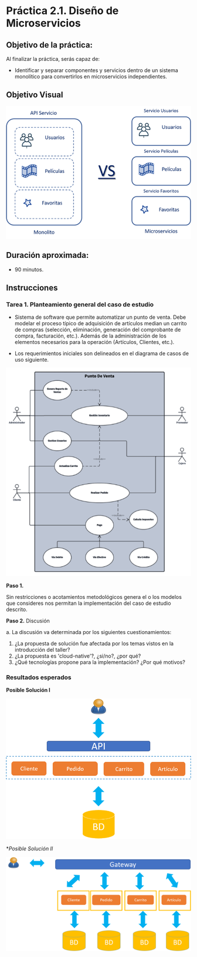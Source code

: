 # Práctica 2.1. Diseño de Microservicios 

## Objetivo de la práctica:
Al finalizar la práctica, serás capaz de:
- Identificar y separar componentes y servicios dentro de un sistema monolítico para convertirlos en microservicios independientes.


## Objetivo Visual

<div style="text-align: center;">
    <img src="../images/ro14.png" alt="Spring Tool Suite">
</div>

## Duración aproximada:
- 90 minutos.


## Instrucciones 

### Tarea 1. Planteamiento general del caso de estudio

* Sistema de software que permite automatizar un punto de venta. Debe modelar el proceso típico de adquisición de artículos median un carrito de compras (selección, eliminación, generación del comprobante de compra, facturación, etc.). Además de la administración de los elementos necesarios para la operación (Artículos, Clientes, etc.).

* Los requerimientos iniciales son delineados en el diagrama de casos de uso siguiente.

<p align="center">
  <img src="../images/img16_pdv.png" alt="Punto de Venta" />
</p>

 
**Paso 1.**

Sin restricciones o acotamientos metodológicos genera el o los modelos que consideres nos permitan la implementación del caso de estudio descrito.

**Paso 2.** Discusión  

a. La discusión va determinada por los siguientes cuestionamientos:

1. ¿La propuesta de solución fue afectada por los temas vistos en la introducción del taller?
2. ¿La propuesta es 'cloud-native'?, ¿si/no?, ¿por qué?
3. ¿Qué tecnologías propone para la implementación? ¿Por qué motivos?



### Resultados esperados
 
**Posible Solución I**

<p align="center">
  <img src="../images/img17_monolito.png" alt="Monolito" />
</p>


**Posible Solución II*
<p align="center">
  <img src="../images/img18_ms.png" alt="Microservicios" />
</p>